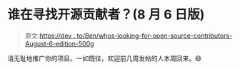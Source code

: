 # 谁在寻找开源贡献者？(8 月 6 日版)

> 原文:[https://dev . to/Ben/whos-looking-for-open-source-contributors-August-6-edition-500g](https://dev.to/ben/whos-looking-for-open-source-contributors-august-6-edition-500g)

请无耻地推广你的项目。一如既往，欢迎前几周发帖的人本周回来。😄